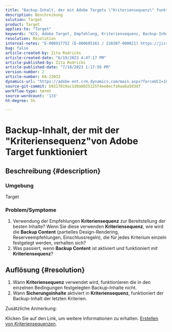 ```yaml
---
title: "Backup-Inhalt, der mit Adobe Targets \"Kriteriensequenz\" funktioniert"
description: Beschreibung
solution: Target
product: Target
applies-to: "Target"
keywords: "KCS, Adobe Target, Empfehlung, Kriteriensequenz, Backup-Inhalt"
resolution: Resolution
internal-notes: "E-000917752 (E-000605161 / 220307-000021) https://jira.corp.adobe.com/browse/RECS-5221 https://jira.corp.adobe.com/browse/RECS-5395"
bug: false
article-created-by: Zita Rodricks
article-created-date: "6/19/2023 4:47:17 PM"
article-published-by: Zita Rodricks
article-published-date: "7/10/2023 1:17:56 PM"
version-number: 2
article-number: KA-22032
dynamics-url: "https://adobe-ent.crm.dynamics.com/main.aspx?forceUCI=1&pagetype=entityrecord&etn=knowledgearticle&id=858747ed-c00e-ee11-8f6d-6045bd006b3d"
source-git-commit: b9317019ac1d8a8025125f4ee8ecfa9aa6a503d7
workflow-type: tm+mt
source-wordcount: '133'
ht-degree: 5%

---
```


# Backup-Inhalt, der mit der &quot;Kriteriensequenz&quot;von Adobe Target funktioniert

## Beschreibung {#description}


### Umgebung

Target

### Problem/Symptome

1. Verwendung der Empfehlungen <b>Kriteriensequenz</b> zur Bereitstellung der besten Inhalte? Wenn Sie diese verwenden <b>Kriteriensequenz</b>, wie wird die <b>Backup Content</b> (partielles Design-Rendering, Reserveempfehlungen, Einschlussregeln), die für jedes Kriterium einzeln festgelegt werden, verhalten sich?
2. Was passiert, wenn <b>Backup Content</b> ist aktiviert und funktioniert mit <b>Kriteriensequenz</b>?



## Auflösung {#resolution}


1. Wann <b>Kriteriensequenz</b> verwendet wird, funktionieren die in den einzelnen Bedingungen festgelegten Backup-Inhalte nicht.
2. Wann <b>Sicherungsinhalte</b> aktiviert in <b>Kriteriensequenz</b>, funktioniert der Backup-Inhalt der letzten Kriterien.


Zusätzliche Anmerkung:

Klicken Sie auf den Link, um weitere Informationen zu erhalten. [Erstellen von Kriteriensequenzen](https://experienceleague.adobe.com/docs/target/using/recommendations/criteria/create-criteria-sequence.html).
